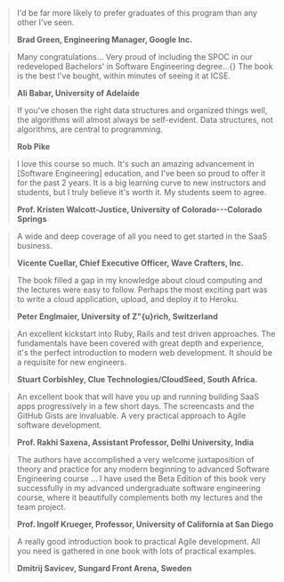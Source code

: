 > I'd be far more likely to prefer graduates of this program than any other I've seen.
>
> __Brad Green, Engineering Manager, Google Inc.__

> Many congratulations... Very proud of including the SPOC in our redeveloped Bachelors' in Software Engineering degree...{} The book is the best I've bought, within minutes of seeing it at ICSE.
>
> __Ali Babar, University of Adelaide__

> If you've chosen the right data structures and organized   things well, the algorithms will almost always be self-evident.  Data   structures, not algorithms, are central to programming.
>
> __Rob Pike__

> I love this course so much. It's such an amazing  advancement in [Software Engineering] education, and I've been so proud to offer it for the past 2 years. It is a big learning curve to new instructors and students, but I truly believe it's worth it. My students seem to agree.
>
> __Prof. Kristen Walcott-Justice, University of Colorado---Colorado Springs__

> A wide and deep coverage of all you need to get started in the SaaS business.
>
> __Vicente Cuellar, Chief Executive Officer, Wave Crafters, Inc.__


> The book filled a gap in my knowledge about cloud computing and the lectures were easy to follow. Perhaps the most exciting part was to write a cloud application, upload, and deploy it to Heroku.
>
> __Peter Englmaier, University of Z\"{u}rich, Switzerland__

> An excellent kickstart into Ruby, Rails and test driven approaches. The fundamentals have been covered with great depth and experience, it's the perfect introduction to modern web development. It should be a requisite for new engineers.
>
> __Stuart Corbishley, Clue Technologies/CloudSeed, South Africa.__

> An excellent book that will have you up and running   building SaaS apps progressively in a few short days. The screencasts   and the GitHub Gists are invaluable. A very practical approach to   Agile software development.
>
> __Prof. Rakhi Saxena, Assistant Professor, Delhi University, India__

> The authors have accomplished a very welcome   juxtaposition of theory and practice for any modern beginning to   advanced Software Engineering course ...  I have used the Beta   Edition of this book very successfully in my advanced undergraduate   software engineering course, where it beautifully complements both my   lectures and the team project.
>
> __Prof. Ingolf Krueger, Professor, University of California at San Diego__

> A really good introduction book to practical Agile development. All you need is gathered in one book with lots of practical examples.
>
> __Dmitrij Savicev, Sungard Front Arena, Sweden__